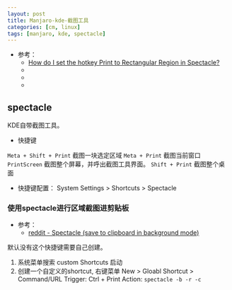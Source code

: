```yaml
---
layout: post
title: Manjaro-kde-截图工具
categories: [cm, linux]
tags: [manjaro, kde, spectacle]
---
```


* 参考： 
    * [How do I set the hotkey Print to Rectangular Region in Spectacle?](https://askubuntu.com/questions/1079626/how-do-i-set-the-hotkey-print-to-rectangular-region-in-spectacle)
    * []()
    * []()
    * []()




## spectacle

KDE自带截图工具。

* 快捷键

`Meta + Shift + Print` 截图一块选定区域
`Meta + Print` 截图当前窗口
`PrintScreen` 截图整个屏幕，并呼出截图工具界面。
`Shift + Print` 截图整个桌面

* 快捷键配置： System Settings \> Shortcuts \> Spectacle


### 使用spectacle进行区域截图进剪贴板

* 参考： 
  * [reddit - Spectacle (save to clipboard in background mode)](https://www.reddit.com/r/kde/comments/f8seng/spectacle_save_to_clipboard_in_background_mode/fiow84z?utm_source=share&utm_medium=web2x&context=3)

默认没有这个快捷键需要自己创建。

1. 系统菜单搜索 custom Shortcuts 启动
1. 创建一个自定义的shortcut, 右键菜单 New \> Gloabl Shortcut \> Command/URL
    Trigger: Ctrl + Print
    Action: `spectacle -b -r -c`



